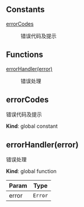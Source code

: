 ## Constants

<dl>
<dt><a href="#errorCodes">errorCodes</a></dt>
<dd><p>错误代码及提示</p>
</dd>
</dl>

## Functions

<dl>
<dt><a href="#errorHandler">errorHandler(error)</a></dt>
<dd><p>错误处理</p>
</dd>
</dl>

<a name="errorCodes"></a>

## errorCodes
错误代码及提示

**Kind**: global constant  
<a name="errorHandler"></a>

## errorHandler(error)
错误处理

**Kind**: global function  

| Param | Type |
| --- | --- |
| error | <code>Error</code> | 

